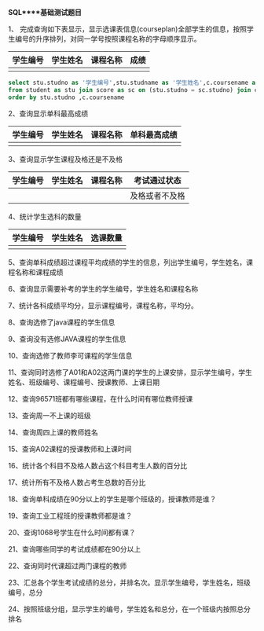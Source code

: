 **SQL****基础测试题目**

 

1、 完成查询如下表显示，显示选课表信息(courseplan)全部学生的信息，按照学生编号的升序排列，对同一学号按照课程名称的字母顺序显示。

 

| 学生编号 | 学生姓名 | 课程名称 | 成绩 |
| -------- | -------- | -------- | ---- |
|          |          |          |      |

 

 ```sql
 select stu.studno as '学生编号',stu.studname as '学生姓名',c.coursename as '课程名称',sc.grade as '成绩'
 from student as stu join score as sc on (stu.studno = sc.studno) join course as c on c.courseid = sc.courseid
 order by stu.studno ,c.coursename
 ```



2、查询显示单科最高成绩

 

| 学生编号 | 学生姓名 | 课程名称 | 单科最高成绩 |
| -------- | -------- | -------- | ------------ |
|          |          |          |              |

 

 

 

3、查询显示学生课程及格还是不及格

 

 

| 学生编号 | 学生姓名 | 课程名称 | 考试通过状态   |
| -------- | -------- | -------- | -------------- |
|          |          |          | 及格或者不及格 |

 

4、统计学生选科的数量

 

 

| 学生编号 | 学生姓名 | 选课数量 |
| -------- | -------- | -------- |
|          |          |          |

 

5、查询单科成绩超过课程平均成绩的学生的信息，列出学生编号，学生姓名，课程名称和课程成绩

6、查询显示需要补考的学生的学生编号，学生姓名和课程名称

7、统计各科成绩平均分，显示课程编号，课程名称，平均分。

8、查询选修了java课程的学生信息

9、查询没有选修JAVA课程的学生信息

10、查询选修了教师李可课程的学生信息

11、查询同时选修了A01和A02这两门课的学生的上课安排，显示学生编号，学生姓名、班级编号、课程编号、授课教师、上课日期

12、查询96571班都有哪些课程，在什么时间有哪位教师授课

13、查询周一不上课的班级

14、查询周四上课的教师姓名

15、查询A02课程的授课教师和上课时间

16、统计各个科目不及格人数占这个科目考生人数的百分比

17、统计所有不及格人数占考生总数的百分比

18、查询单科成绩在90分以上的学生是哪个班级的，授课教师是谁？

19、查询工业工程班的授课教师都是谁？

20、查询1068号学生在什么时间都有课？

21、查询哪些同学的考试成绩都在90分以上

22、查询同时代课超过两门课程的教师

23、汇总各个学生考试成绩的总分，并排名次。显示学生编号，学生姓名，班级编号，总分

24、按照班级分组，显示学生的编号，学生姓名和总分，在一个班级内按照总分排名

 

 

 

 